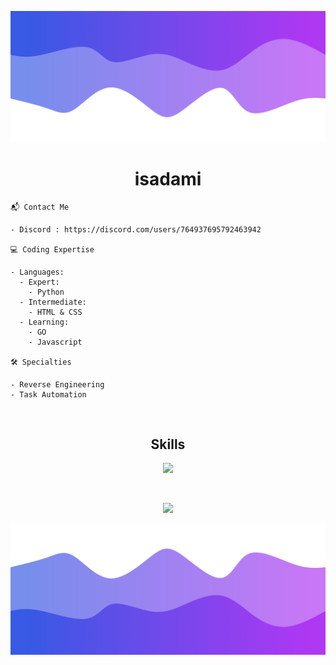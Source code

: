 ![Header](./header.png)

<h1 align="center">isadami</h1>
<a href="https://github.com/isadamii"></a>
<a href="https://guns.lol/isadami"></a>


```
📬 Contact Me

- Discord : https://discord.com/users/764937695792463942

💻 Coding Expertise

- Languages:
  - Expert: 
    - Python
  - Intermediate:
    - HTML & CSS
  - Learning:
    - GO
    - Javascript

🛠️ Specialties

- Reverse Engineering
- Task Automation

```

<br>
<h2 align="center">Skills </h2>
<p align="center">
  <a href="https://skillicons.dev">
    <img src="https://skillicons.dev/icons?i=py,html,css,vscode,discord,bots" />
  </a>
</p>
<br>

<p align="center">
  <img src="https://github-readme-stats.vercel.app/api/?username=isadamii&title_color=219ebc&text_color=bde0fe&show_icons=true&bg_color=00000000&hide_border=true&icon_color=674fc9&hide_title=false&count_private=true" />
</p>

![Footer](./footer.png)
